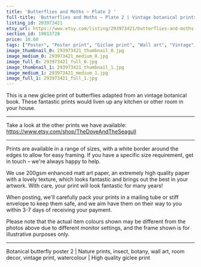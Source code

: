 ```yaml
---
title: 'Butterflies and Moths – Plate 2 '
full-title: 'Butterflies and Moths – Plate 2 | Vintage botanical prints, insect, botany, wall art, room decor, retro print, watercolour'
listing_id: 293973421
etsy_url: https://www.etsy.com/listing/293973421/butterflies-and-moths-plate-2-o-vintage?utm_source=site&utm_medium=api&utm_campaign=api
section_id: 19013728
price: 10.60
tags: ["Poster", "Poster print", "Giclee print", "Wall art", "Vintage", "Watercolour", "Nature", "Botanical art", "Wildlife", "Nature print", "Butterfly print", "Butterfly art"]
image_thumbnail_0: 293973421_thumbnail_0.jpg
image_medium_0: 293973421_medium_0.jpg
image_full_0: 293973421_full_0.jpg
image_thumbnail_1: 293973421_thumbnail_1.jpg
image_medium_1: 293973421_medium_1.jpg
image_full_1: 293973421_full_1.jpg
---
```

This is a new giclee print of butterflies adapted from an vintage botanical book. These fantastic prints would liven up any kitchen or other room in your house. 

---

Take a look at the other prints we have available: https://www.etsy.com/shop/TheDoveAndTheSeagull

---

Prints are available in a range of sizes, with a white border around the edges to allow for easy framing. If you have a specific size requirement, get in touch – we&#39;re always happy to help.

We use 200gsm enhanced matt art paper, an extremely high quality paper with a lovely texture, which looks fantastic and brings out the best in your artwork. With care, your print will look fantastic for many years!

When posting, we&#39;ll carefully pack your prints in a mailing tube or stiff envelope to keep them safe, and we aim have them on their way to you within 3-7 days of receiving your payment.

Please note that the actual item colours shown may be different from the photos above due to different monitor settings, and the frame shown is for illustrative purposes only.

---

Botanical butterfly poster 2 | Nature prints, insect, botany, wall art, room decor, vintage print, watercolour | High quality giclee print
